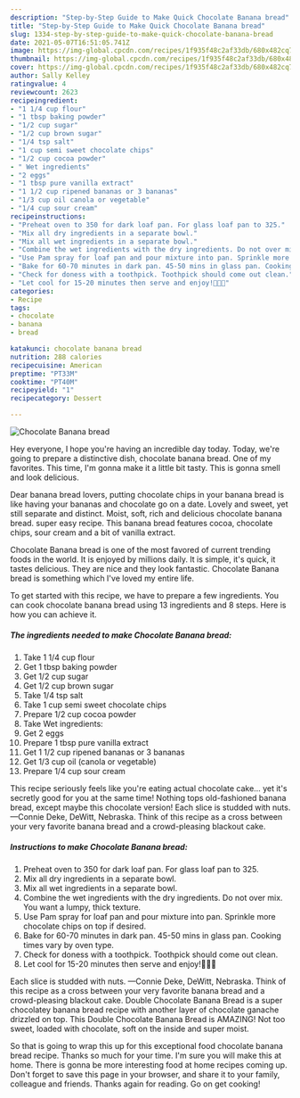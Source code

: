```yaml
---
description: "Step-by-Step Guide to Make Quick Chocolate Banana bread"
title: "Step-by-Step Guide to Make Quick Chocolate Banana bread"
slug: 1334-step-by-step-guide-to-make-quick-chocolate-banana-bread
date: 2021-05-07T16:51:05.741Z
image: https://img-global.cpcdn.com/recipes/1f935f48c2af33db/680x482cq70/chocolate-banana-bread-recipe-main-photo.jpg
thumbnail: https://img-global.cpcdn.com/recipes/1f935f48c2af33db/680x482cq70/chocolate-banana-bread-recipe-main-photo.jpg
cover: https://img-global.cpcdn.com/recipes/1f935f48c2af33db/680x482cq70/chocolate-banana-bread-recipe-main-photo.jpg
author: Sally Kelley
ratingvalue: 4
reviewcount: 2623
recipeingredient:
- "1 1/4 cup flour"
- "1 tbsp baking powder"
- "1/2 cup sugar"
- "1/2 cup brown sugar"
- "1/4 tsp salt"
- "1 cup semi sweet chocolate chips"
- "1/2 cup cocoa powder"
- " Wet ingredients"
- "2 eggs"
- "1 tbsp pure vanilla extract"
- "1 1/2 cup ripened bananas or 3 bananas"
- "1/3 cup oil canola or vegetable"
- "1/4 cup sour cream"
recipeinstructions:
- "Preheat oven to 350 for dark loaf pan. For glass loaf pan to 325."
- "Mix all dry ingredients in a separate bowl."
- "Mix all wet ingredients in a separate bowl."
- "Combine the wet ingredients with the dry ingredients. Do not over mix. You want a lumpy, thick texture."
- "Use Pam spray for loaf pan and pour mixture into pan. Sprinkle more chocolate chips on top if desired."
- "Bake for 60-70 minutes in dark pan. 45-50 mins in glass pan. Cooking times vary by oven type."
- "Check for doness with a toothpick. Toothpick should come out clean."
- "Let cool for 15-20 minutes then serve and enjoy!🤗🤗🤗"
categories:
- Recipe
tags:
- chocolate
- banana
- bread

katakunci: chocolate banana bread 
nutrition: 288 calories
recipecuisine: American
preptime: "PT33M"
cooktime: "PT40M"
recipeyield: "1"
recipecategory: Dessert

---
```



![Chocolate Banana bread](https://img-global.cpcdn.com/recipes/1f935f48c2af33db/680x482cq70/chocolate-banana-bread-recipe-main-photo.jpg)

Hey everyone, I hope you're having an incredible day today. Today, we're going to prepare a distinctive dish, chocolate banana bread. One of my favorites. This time, I'm gonna make it a little bit tasty. This is gonna smell and look delicious.

Dear banana bread lovers, putting chocolate chips in your banana bread is like having your bananas and chocolate go on a date. Lovely and sweet, yet still separate and distinct. Moist, soft, rich and delicious chocolate banana bread. super easy recipe. This banana bread features cocoa, chocolate chips, sour cream and a bit of vanilla extract.

Chocolate Banana bread is one of the most favored of current trending foods in the world. It is enjoyed by millions daily. It is simple, it's quick, it tastes delicious. They are nice and they look fantastic. Chocolate Banana bread is something which I've loved my entire life.


To get started with this recipe, we have to prepare a few ingredients. You can cook chocolate banana bread using 13 ingredients and 8 steps. Here is how you can achieve it.

<!--inarticleads1-->

##### The ingredients needed to make Chocolate Banana bread:

1. Take 1 1/4 cup flour
1. Get 1 tbsp baking powder
1. Get 1/2 cup sugar
1. Get 1/2 cup brown sugar
1. Take 1/4 tsp salt
1. Take 1 cup semi sweet chocolate chips
1. Prepare 1/2 cup cocoa powder
1. Take  Wet ingredients:
1. Get 2 eggs
1. Prepare 1 tbsp pure vanilla extract
1. Get 1 1/2 cup ripened bananas or 3 bananas
1. Get 1/3 cup oil (canola or vegetable)
1. Prepare 1/4 cup sour cream


This recipe seriously feels like you&#39;re eating actual chocolate cake… yet it&#39;s secretly good for you at the same time! Nothing tops old-fashioned banana bread, except maybe this chocolate version! Each slice is studded with nuts. —Connie Deke, DeWitt, Nebraska. Think of this recipe as a cross between your very favorite banana bread and a crowd-pleasing blackout cake. 

<!--inarticleads2-->

##### Instructions to make Chocolate Banana bread:

1. Preheat oven to 350 for dark loaf pan. For glass loaf pan to 325.
1. Mix all dry ingredients in a separate bowl.
1. Mix all wet ingredients in a separate bowl.
1. Combine the wet ingredients with the dry ingredients. Do not over mix. You want a lumpy, thick texture.
1. Use Pam spray for loaf pan and pour mixture into pan. Sprinkle more chocolate chips on top if desired.
1. Bake for 60-70 minutes in dark pan. 45-50 mins in glass pan. Cooking times vary by oven type.
1. Check for doness with a toothpick. Toothpick should come out clean.
1. Let cool for 15-20 minutes then serve and enjoy!🤗🤗🤗


Each slice is studded with nuts. —Connie Deke, DeWitt, Nebraska. Think of this recipe as a cross between your very favorite banana bread and a crowd-pleasing blackout cake. Double Chocolate Banana Bread is a super chocolatey banana bread recipe with another layer of chocolate ganache drizzled on top. This Double Chocolate Banana Bread is AMAZING! Not too sweet, loaded with chocolate, soft on the inside and super moist. 

So that is going to wrap this up for this exceptional food chocolate banana bread recipe. Thanks so much for your time. I'm sure you will make this at home. There is gonna be more interesting food at home recipes coming up. Don't forget to save this page in your browser, and share it to your family, colleague and friends. Thanks again for reading. Go on get cooking!
